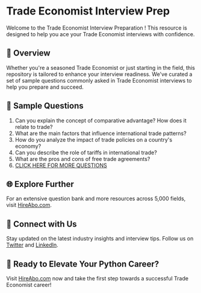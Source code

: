 # Trade Economist Interview Prep

Welcome to the Trade Economist Interview Preparation ! This resource is designed to help you ace your Trade Economist interviews with confidence.

## 🚀 Overview

Whether you're a seasoned Trade Economist or just starting in the field, this repository is tailored to enhance your interview readiness. We've curated a set of sample questions commonly asked in Trade Economist interviews to help you prepare and succeed.

## 📝 Sample Questions

1. Can you explain the concept of comparative advantage? How does it relate to trade?
2. What are the main factors that influence international trade patterns?
3. How do you analyze the impact of trade policies on a country's economy?
4. Can you describe the role of tariffs in international trade?
5. What are the pros and cons of free trade agreements?
6. [CLICK HERE FOR MORE QUESTIONS](https://hireabo.com/job/7_4_51/Trade%20Economist)

## 🌐 Explore Further

For an extensive question bank and more resources across 5,000 fields, visit [HireAbo.com](https://www.hireabo.com).

## 📱 Connect with Us

Stay updated on the latest industry insights and interview tips. Follow us on [Twitter](https://twitter.com/hireabo) and [LinkedIn](https://www.linkedin.com/in/hire-abo-3609972a8/).

## 🚀 Ready to Elevate Your Python Career?

Visit [HireAbo.com](https://www.hireabo.com) now and take the first step towards a successful Trade Economist career!